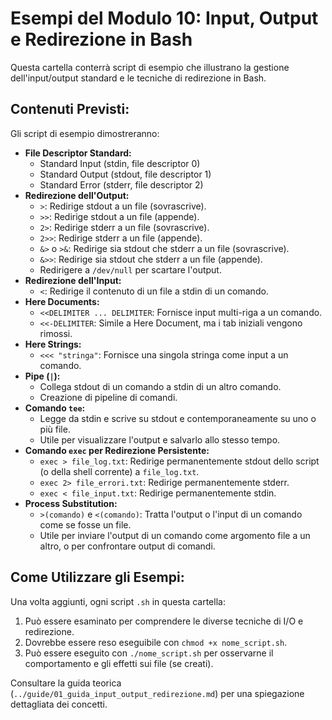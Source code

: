 # Esempi del Modulo 10: Input, Output e Redirezione in Bash

Questa cartella conterrà script di esempio che illustrano la gestione dell'input/output standard e le tecniche di redirezione in Bash.

## Contenuti Previsti:

Gli script di esempio dimostreranno:

*   **File Descriptor Standard:**
    *   Standard Input (stdin, file descriptor 0)
    *   Standard Output (stdout, file descriptor 1)
    *   Standard Error (stderr, file descriptor 2)
*   **Redirezione dell'Output:**
    *   `>`: Redirige stdout a un file (sovrascrive).
    *   `>>`: Redirige stdout a un file (appende).
    *   `2>`: Redirige stderr a un file (sovrascrive).
    *   `2>>`: Redirige stderr a un file (appende).
    *   `&>` o `>&`: Redirige sia stdout che stderr a un file (sovrascrive).
    *   `&>>`: Redirige sia stdout che stderr a un file (appende).
    *   Redirigere a `/dev/null` per scartare l'output.
*   **Redirezione dell'Input:**
    *   `<`: Redirige il contenuto di un file a stdin di un comando.
*   **Here Documents:**
    *   `<<DELIMITER ... DELIMITER`: Fornisce input multi-riga a un comando.
    *   `<<-DELIMITER`: Simile a Here Document, ma i tab iniziali vengono rimossi.
*   **Here Strings:**
    *   `<<< "stringa"`: Fornisce una singola stringa come input a un comando.
*   **Pipe (`|`):**
    *   Collega stdout di un comando a stdin di un altro comando.
    *   Creazione di pipeline di comandi.
*   **Comando `tee`:**
    *   Legge da stdin e scrive su stdout e contemporaneamente su uno o più file.
    *   Utile per visualizzare l'output e salvarlo allo stesso tempo.
*   **Comando `exec` per Redirezione Persistente:**
    *   `exec > file_log.txt`: Redirige permanentemente stdout dello script (o della shell corrente) a `file_log.txt`.
    *   `exec 2> file_errori.txt`: Redirige permanentemente stderr.
    *   `exec < file_input.txt`: Redirige permanentemente stdin.
*   **Process Substitution:**
    *   `>(comando)` e `<(comando)`: Tratta l'output o l'input di un comando come se fosse un file.
    *   Utile per inviare l'output di un comando come argomento file a un altro, o per confrontare output di comandi.

## Come Utilizzare gli Esempi:

Una volta aggiunti, ogni script `.sh` in questa cartella:

1.  Può essere esaminato per comprendere le diverse tecniche di I/O e redirezione.
2.  Dovrebbe essere reso eseguibile con `chmod +x nome_script.sh`.
3.  Può essere eseguito con `./nome_script.sh` per osservarne il comportamento e gli effetti sui file (se creati).

Consultare la guida teorica (`../guide/01_guida_input_output_redirezione.md`) per una spiegazione dettagliata dei concetti.
